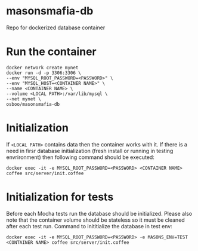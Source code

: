 # masonsmafia-db
Repo for dockerized database container

# Run the container

    docker network create mynet
    docker run -d -p 3306:3306 \
    --env "MYSQL_ROOT_PASSWORD=<PASSWORD>" \
    --env "MYSQL_HOST=<CONTAINER NAME>" \
    --name <CONTAINER NAME> \
    --volume <LOCAL PATH>:/var/lib/mysql \
    --net mynet \
    osboo/masonsmafia-db

# Initialization
If `<LOCAL PATH>` contains data then the container works with it. If there is a need in firsr database initialization (fresh install or running in testing envrironment) then following command should be executed:

    docker exec -it -e MYSQL_ROOT_PASSWORD=<PASSWORD> <CONTAINER NAME> coffee src/server/init.coffee
    
# Initialization for tests
Before each Mocha tests run the database should be initialized. Please also note that the container volume should be stateless so it must be cleaned after each test run.
Command to inititialize the database in test env:

    docker exec -it -e MYSQL_ROOT_PASSWORD=<PASSWORD> -e MASONS_ENV=TEST <CONTAINER NAME> coffee src/server/init.coffee
